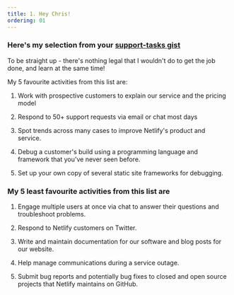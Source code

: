 ```yaml
---
title: 1. Hey Chris!
ordering: 01
---
```

### Here's my selection from your [support-tasks gist](https://gist.github.com/fool/b0f254ff8c72a5765b6a9138249789d6)

To be straight up - there's nothing legal that I wouldn't do to get the job done, and learn at the same time!

My 5 favourite activities from this list are:

1. Work with prospective customers to explain our service and the pricing model

2. Respond to 50+ support requests via email or chat most days

3. Spot trends across many cases to improve Netlify's product and service.

4. Debug a customer's build using a programming language and framework that you've never seen before.

5. Set up your own copy of several static site frameworks for debugging.

### My 5 least favourite activities from this list are

1. Engage multiple users at once via chat to answer their questions and troubleshoot problems.

2. Respond to Netlify customers on Twitter.

3. Write and maintain documentation for our software and blog posts for our website.

4. Help manage communications during a service outage.

5. Submit bug reports and potentially bug fixes to closed and open source projects that Netlify maintains on GitHub.

